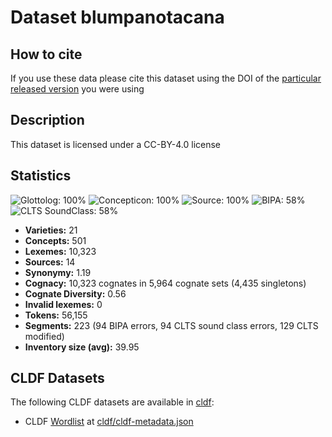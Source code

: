 # Dataset blumpanotacana

## How to cite

If you use these data please cite
this dataset using the DOI of the [particular released version](../../releases/) you were using

## Description


This dataset is licensed under a CC-BY-4.0 license

## Statistics


![Glottolog: 100%](https://img.shields.io/badge/Glottolog-100%25-brightgreen.svg "Glottolog: 100%")
![Concepticon: 100%](https://img.shields.io/badge/Concepticon-100%25-brightgreen.svg "Concepticon: 100%")
![Source: 100%](https://img.shields.io/badge/Source-100%25-brightgreen.svg "Source: 100%")
![BIPA: 58%](https://img.shields.io/badge/BIPA-58%25-red.svg "BIPA: 58%")
![CLTS SoundClass: 58%](https://img.shields.io/badge/CLTS%20SoundClass-58%25-red.svg "CLTS SoundClass: 58%")

- **Varieties:** 21
- **Concepts:** 501
- **Lexemes:** 10,323
- **Sources:** 14
- **Synonymy:** 1.19
- **Cognacy:** 10,323 cognates in 5,964 cognate sets (4,435 singletons)
- **Cognate Diversity:** 0.56
- **Invalid lexemes:** 0
- **Tokens:** 56,155
- **Segments:** 223 (94 BIPA errors, 94 CLTS sound class errors, 129 CLTS modified)
- **Inventory size (avg):** 39.95

## CLDF Datasets

The following CLDF datasets are available in [cldf](cldf):

- CLDF [Wordlist](https://github.com/cldf/cldf/tree/master/modules/Wordlist) at [cldf/cldf-metadata.json](cldf/cldf-metadata.json)